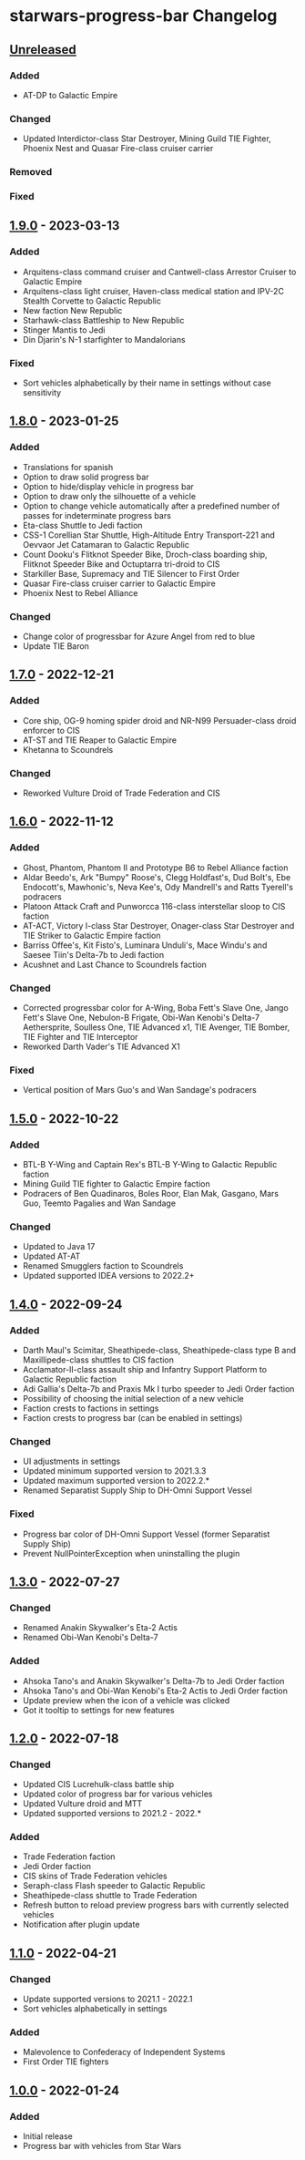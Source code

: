 <!-- Keep a Changelog guide -> https://keepachangelog.com -->

# starwars-progress-bar Changelog

## [Unreleased]

### Added
- AT-DP to Galactic Empire

### Changed
- Updated Interdictor-class Star Destroyer, Mining Guild TIE Fighter, Phoenix Nest and Quasar Fire-class cruiser carrier 

### Removed

### Fixed

## [1.9.0] - 2023-03-13

### Added
- Arquitens-class command cruiser and Cantwell-class Arrestor Cruiser to Galactic Empire
- Arquitens-class light cruiser, Haven-class medical station and IPV-2C Stealth Corvette to Galactic Republic
- New faction New Republic
- Starhawk-class Battleship to New Republic
- Stinger Mantis to Jedi
- Din Djarin's N-1 starfighter to Mandalorians

### Fixed
- Sort vehicles alphabetically by their name in settings without case sensitivity

## [1.8.0] - 2023-01-25

### Added
- Translations for spanish
- Option to draw solid progress bar
- Option to hide/display vehicle in progress bar
- Option to draw only the silhouette of a vehicle
- Option to change vehicle automatically after a predefined number of passes for indeterminate progress bars
- Eta-class Shuttle to Jedi faction
- CSS-1 Corellian Star Shuttle, High-Altitude Entry Transport-221 and Oevvaor Jet Catamaran to Galactic Republic
- Count Dooku's Flitknot Speeder Bike, Droch-class boarding ship, Flitknot Speeder Bike and Octuptarra tri-droid to CIS
- Starkiller Base, Supremacy and TIE Silencer to First Order
- Quasar Fire-class cruiser carrier to Galactic Empire
- Phoenix Nest to Rebel Alliance

### Changed
- Change color of progressbar for Azure Angel from red to blue
- Update TIE Baron

## [1.7.0] - 2022-12-21

### Added
- Core ship, OG-9 homing spider droid and NR-N99 Persuader-class droid enforcer to CIS
- AT-ST and TIE Reaper to Galactic Empire
- Khetanna to Scoundrels

### Changed
- Reworked Vulture Droid of Trade Federation and CIS

## [1.6.0] - 2022-11-12

### Added
- Ghost, Phantom, Phantom II and Prototype B6 to Rebel Alliance faction
- Aldar Beedo's, Ark "Bumpy" Roose's, Clegg Holdfast's, Dud Bolt's, Ebe Endocott's, Mawhonic's, Neva Kee's, Ody Mandrell's and Ratts Tyerell's podracers
- Platoon Attack Craft and Punworcca 116-class interstellar sloop to CIS faction
- AT-ACT, Victory I-class Star Destroyer, Onager-class Star Destroyer and TIE Striker to Galactic Empire faction
- Barriss Offee's, Kit Fisto's, Luminara Unduli's, Mace Windu's and Saesee Tiin's Delta-7b to Jedi faction
- Acushnet and Last Chance to Scoundrels faction

### Changed
- Corrected progressbar color for A-Wing, Boba Fett's Slave One, Jango Fett's Slave One, Nebulon-B Frigate, Obi-Wan Kenobi's Delta-7 Aethersprite, Soulless One, TIE Advanced x1, TIE Avenger, TIE Bomber, TIE Fighter and TIE Interceptor
- Reworked Darth Vader's TIE Advanced X1

### Fixed
- Vertical position of Mars Guo's and Wan Sandage's podracers

## [1.5.0] - 2022-10-22

### Added
- BTL-B Y-Wing and Captain Rex's BTL-B Y-Wing to Galactic Republic faction
- Mining Guild TIE fighter to Galactic Empire faction
- Podracers of Ben Quadinaros, Boles Roor, Elan Mak, Gasgano, Mars Guo, Teemto Pagalies and Wan Sandage

### Changed
- Updated to Java 17
- Updated AT-AT
- Renamed Smugglers faction to Scoundrels
- Updated supported IDEA versions to 2022.2+

## [1.4.0] - 2022-09-24

### Added
- Darth Maul's Scimitar, Sheathipede-class, Sheathipede-class type B and Maxillipede-class shuttles to CIS faction
- Acclamator-II-class assault ship and Infantry Support Platform to Galactic Republic faction
- Adi Gallia's Delta-7b and Praxis Mk I turbo speeder to Jedi Order faction
- Possibility of choosing the initial selection of a new vehicle
- Faction crests to factions in settings
- Faction crests to progress bar (can be enabled in settings)

### Changed
- UI adjustments in settings
- Updated minimum supported version to 2021.3.3
- Updated maximum supported version to 2022.2.*
- Renamed Separatist Supply Ship to DH-Omni Support Vessel

### Fixed
- Progress bar color of DH-Omni Support Vessel (former Separatist Supply Ship)
- Prevent NullPointerException when uninstalling the plugin

## [1.3.0] - 2022-07-27

### Changed
- Renamed Anakin Skywalker's Eta-2 Actis
- Renamed Obi-Wan Kenobi's Delta-7

### Added
- Ahsoka Tano's and Anakin Skywalker's Delta-7b to Jedi Order faction
- Ahsoka Tano's and Obi-Wan Kenobi's Eta-2 Actis to Jedi Order faction
- Update preview when the icon of a vehicle was clicked
- Got it tooltip to settings for new features

## [1.2.0] - 2022-07-18

### Changed
- Updated CIS Lucrehulk-class battle ship
- Updated color of progress bar for various vehicles
- Updated Vulture droid and MTT
- Updated supported versions to 2021.2 - 2022.*

### Added
- Trade Federation faction
- Jedi Order faction
- CIS skins of Trade Federation vehicles
- Seraph-class Flash speeder to Galactic Republic
- Sheathipede-class shuttle to Trade Federation
- Refresh button to reload preview progress bars with currently selected vehicles
- Notification after plugin update

## [1.1.0] - 2022-04-21

### Changed
- Update supported versions to 2021.1 - 2022.1
- Sort vehicles alphabetically in settings

### Added
- Malevolence to Confederacy of Independent Systems
- First Order TIE fighters

## [1.0.0] - 2022-01-24

### Added
- Initial release
- Progress bar with vehicles from Star Wars

[Unreleased]: https://github.com/christopherosthues/starwars-progress-bar/compare/v1.9.0...HEAD

[1.9.0]: https://github.com/christopherosthues/starwars-progress-bar/compare/v1.8.0...v1.9.0

[1.8.0]: https://github.com/christopherosthues/starwars-progress-bar/compare/v1.7.0...v1.8.0

[1.7.0]: https://github.com/christopherosthues/starwars-progress-bar/compare/v1.6.0...v1.7.0

[1.6.0]: https://github.com/christopherosthues/starwars-progress-bar/compare/v1.5.0...v1.6.0

[1.5.0]: https://github.com/christopherosthues/starwars-progress-bar/compare/v1.4.0...v1.5.0

[1.4.0]: https://github.com/christopherosthues/starwars-progress-bar/compare/v1.3.0...v1.4.0

[1.3.0]: https://github.com/christopherosthues/starwars-progress-bar/compare/v1.2.0...v1.3.0

[1.2.0]: https://github.com/christopherosthues/starwars-progress-bar/compare/v1.1.0...v1.2.0

[1.1.0]: https://github.com/christopherosthues/starwars-progress-bar/compare/v1.0.0...v1.1.0

[1.0.0]: https://github.com/christopherosthues/starwars-progress-bar/commits/v1.0.0

